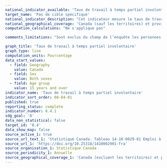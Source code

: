 ```yaml
---
national_indicator_available: 'Taux de travail à temps partiel involontaire'
target_name: 'Pas de cible spécifique'
national_indicator_description: "Cet indicateur mesure le taux de travail à temps partiel involontaire. Celui-ci peut être dérivée de différentes façons. Celle qui est utilisée pour cet indicateur se base sur tous les travailleurs ayant un emploi à temps partiel involontaire, qu'ils aient cherché un travail à temp plein ou non. Le taux est présenté comme le nombre de travailleurs ayant un emploi à temps partiel involontaire par rapport au nombre de travailleurs à temps partiel."
national_geographical_coverage: 'Canada (sauf les territoires) et provinces' 
computation_calculations: "Ne s'applique pas"

comments_limitations: "Sont exclus du champ de l’enquête les personnes qui vivent dans les réserves et dans d’autres peuplements autochtones des provinces, les membres à temps plein des Forces armées canadiennes, les pensionnaires d’établissements institutionnels et les ménages situés dans des régions extrêmement éloignées où la densité de population est très faible."

graph_title: 'Taux de travail à temps partiel involontaire'
graph_type: line
computation_units: Pourcentage
data_start_values:
  - field: Geography
    value: Canada
  - field: Sex
    value: Both sexes
  - field: Age group
    value: 15 years and over
indicator_name: 'Taux de travail à temps partiel involontaire'
indicator_sort_order: 08-04-01
published: true
reporting_status: complete
indicator_number: 8.4.1
sdg_goal: '8'
data_non_statistical: false
target_id: '8.4'
data_show_map: false
source_active_1: true
source_url_text_1: 'Statistique Canada. Tableau 14-10-0029-01 Emploi à temps partiel selon la raison, données annuelles (x 1 000)'
source_url_1: 'https://doi.org/10.25318/1410002901-fra'
source_organisation_1: Statistique Canada
source_periodicity_1: Annuelle
source_geographical_coverage_1: 'Canada (excluant les territoires) et provinces'
---
```

